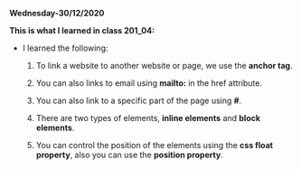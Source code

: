 **Wednesday-30/12/2020**

**This is what I learned in class 201_04:**

* I learned the following:

  1. To link a website to another website or page, we use the **anchor tag**.

  2. You can also links to email using **mailto:** in the href attribute.
  3. You can also link to a specific part of the page using **#**.
  4. There are two types of elements, **inline elements** and **block elements**.
  5. You can control the position of the elements using the **css float property**, also you can use the **position property**.